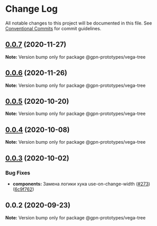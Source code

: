 # Change Log

All notable changes to this project will be documented in this file.
See [Conventional Commits](https://conventionalcommits.org) for commit guidelines.

## [0.0.7](https://github.com/gpn-prototypes/vega-ui/compare/@gpn-prototypes/vega-tree@0.0.6...@gpn-prototypes/vega-tree@0.0.7) (2020-11-27)

**Note:** Version bump only for package @gpn-prototypes/vega-tree





## [0.0.6](https://github.com/gpn-prototypes/vega-ui/compare/@gpn-prototypes/vega-tree@0.0.5...@gpn-prototypes/vega-tree@0.0.6) (2020-11-26)

**Note:** Version bump only for package @gpn-prototypes/vega-tree





## [0.0.5](https://github.com/gpn-prototypes/vega-ui/compare/@gpn-prototypes/vega-tree@0.0.4...@gpn-prototypes/vega-tree@0.0.5) (2020-10-20)

**Note:** Version bump only for package @gpn-prototypes/vega-tree





## [0.0.4](https://github.com/gpn-prototypes/vega-ui/compare/@gpn-prototypes/vega-tree@0.0.3...@gpn-prototypes/vega-tree@0.0.4) (2020-10-08)

**Note:** Version bump only for package @gpn-prototypes/vega-tree





## [0.0.3](https://github.com/gpn-prototypes/vega-ui/compare/@gpn-prototypes/vega-tree@0.0.2...@gpn-prototypes/vega-tree@0.0.3) (2020-10-02)


### Bug Fixes

* **components:** Замена логики хука use-on-change-width ([#273](https://github.com/gpn-prototypes/vega-ui/issues/273)) ([6c9f762](https://github.com/gpn-prototypes/vega-ui/commit/6c9f7627252ef7fb9a4303da36ebfd88c9f459eb))





## 0.0.2 (2020-09-23)

**Note:** Version bump only for package @gpn-prototypes/vega-tree
